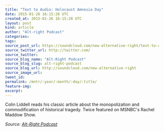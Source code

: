 ```yaml
---
title: "Text to Audio: Holocaust Amnesia Day"
date: 2015-01-26 16:15:28 UTC
created_at: 2015-01-26 16:15:28 UTC
layout: post
kind: article
author: "Alt-right Podcast"
categories: 
tags: 
source_post_url: https://soundcloud.com/new-alternative-right/text-to-audio-holocaust-amnesia-day
source_twitter_url: http://twitter.com/
source_twitter: 
source_blog_name: "Alt-Right Podcast"
source_blog_slug: alt-right-podcast
source_blog_url: http://soundcloud.com/new-alternative-right
source_image_url: 
tweet_id:
permalink: /mntr/:year/:month/:day/:title/
feature-img: 
excerpt:
---
```

Colin Liddell reads his classic article about the monopolization and commodification of historical tragedy. Twice featured on MSNBC's Rachel Maddow Show.<div class="">
    <i>Source: <a href="http://soundcloud.com/new-alternative-right">Alt-Right Podcast</a></i>
</div>

